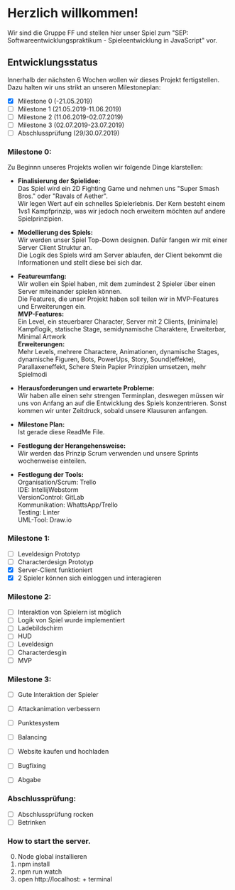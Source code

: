 # Herzlich willkommen\!

Wir sind die Gruppe FF und stellen hier unser Spiel zum "SEP: Softwareentwicklungspraktikum - Spieleentwicklung
in JavaScript" vor.

## Entwicklungsstatus

Innerhalb der nächsten 6 Wochen wollen wir dieses Projekt fertigstellen.  
Dazu halten wir uns strikt an unseren Milestoneplan:  
- [x] Milestone 0 (-21.05.2019)
- [ ] Milestone 1 (21.05.2019-11.06.2019)
- [ ] Milestone 2 (11.06.2019-02.07.2019)
- [ ] Milestone 3 (02.07.2019-23.07.2019)
- [ ] Abschlussprüfung (29/30.07.2019)

### Milestone 0:
Zu Beginnn unseres Projekts wollen wir folgende Dinge klarstellen:  
- **Finalisierung der Spielidee:**  
Das Spiel wird ein 2D Fighting Game und nehmen uns "Super Smash Bros." oder "Ravals of Aether".  
Wir legen Wert auf ein schnelles Spielerlebnis. Der Kern besteht einem 1vs1 Kampfprinzip, was wir jedoch noch erweitern möchten auf andere Spielprinzipien.


- **Modellierung des Spiels:**  
Wir werden unser Spiel Top-Down designen. Dafür fangen wir mit einer Server Client Struktur an.   
Die Logik des Spiels wird am Server ablaufen, der Client bekommt die Informationen und stellt diese bei sich dar. 
- **Featureumfang:**  
Wir wollen ein Spiel haben, mit dem zumindest 2 Spieler über einen Server miteinander spielen können.  
Die Features, die unser Projekt haben soll teilen wir in MVP-Features und Erweiterungen ein.  
**MVP-Features:**  
Ein Level, ein steuerbarer Character, Server mit 2 Clients, (minimale) Kampflogik, statische Stage, semidynamische Charaktere, Erweiterbar, Minimal Artwork  
**Erweiterungen:**  
Mehr Levels, mehrere Charactere, Animationen, dynamische Stages, dynamische Figuren, Bots, PowerUps, Story, Sound(effekte), Parallaxeneffekt, Schere Stein Papier Prinzipien umsetzen, mehr Spielmodi
- **Herausforderungen und erwartete Probleme:**  
Wir haben alle einen sehr strengen Terminplan, deswegen müssen wir uns von Anfang an auf die Entwicklung des Spiels konzentrieren. Sonst kommen wir unter Zeitdruck, sobald unsere Klausuren anfangen.
- **Milestone Plan:**  
Ist gerade diese ReadMe File.
- **Festlegung der Herangehensweise:**  
Wir werden das Prinzip Scrum verwenden und unsere Sprints wochenweise einteilen.  
- **Festlegung der Tools:**  
Organisation/Scrum: Trello  
IDE: IntellijWebstorm  
VersionControl: GitLab  
Kommunikation: WhattsApp/Trello  
Testing: Linter  
UML-Tool: Draw.io

### Milestone 1:
- [ ] Leveldesign Prototyp
- [ ] Characterdesign Prototyp 
- [x] Server-Client funktioniert
- [x] 2 Spieler können sich einloggen und interagieren

### Milestone 2:
- [ ] Interaktion von Spielern ist möglich
- [ ] Logik von Spiel wurde implementiert
- [ ] Ladebildschirm
- [ ] HUD
- [ ] Leveldesign
- [ ] Characterdesgin
- [ ] MVP

### Milestone 3:
- [ ] Gute Interaktion der Spieler
- [ ] Attackanimation verbessern
- [ ] Punktesystem
- [ ] Balancing
- [ ] Website kaufen und hochladen
- [ ] Bugfixing
- [ ] Abgabe
 

### Abschlussprüfung:
- [ ] Abschlussprüfung rocken
- [ ] Betrinken

### How to start the server.

0. Node global installieren
1. npm install
2. npm run watch
3. open http://localhost: + terminal

